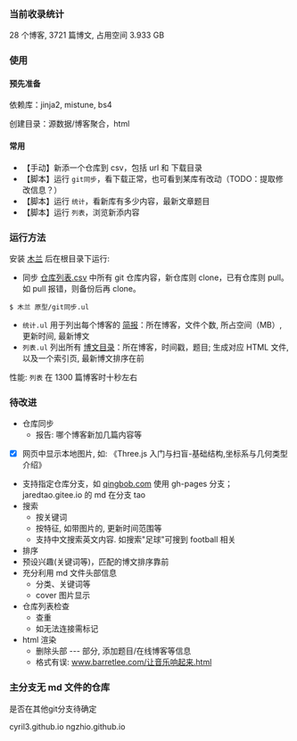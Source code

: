 ### 当前收录统计

28 个博客, 3721 篇博文, 占用空间 3.933 GB

### 使用

#### 预先准备

依赖库：jinja2, mistune, bs4

创建目录：源数据/博客聚合，html

#### 常用

- 【手动】新添一个仓库到 csv，包括 url 和 下载目录
- 【脚本】运行 `git同步`，看下载正常，也可看到某库有改动（TODO：提取修改信息？）
- 【脚本】运行 `统计`，看新库有多少内容，最新文章题目
- 【脚本】运行 `列表`，浏览新添内容

### 运行方法

安装 [木兰](https://pypi.org/project/ulang/) 后在根目录下运行:

- 同步 [仓库列表.csv](仓库列表.csv) 中所有 git 仓库内容，新仓库则 clone，已有仓库则 pull。如 pull 报错，则备份后再 clone。
```
$ 木兰 原型/git同步.ul
```

- `统计.ul` 用于列出每个博客的 [简报](统计数据.csv)：所在博客，文件个数, 所占空间（MB）, 更新时间, 最新博文
- `列表.ul` 列出所有 [博文目录](博文目录.csv)：所在博客，时间戳，题目; 生成对应 HTML 文件, 以及一个索引页, 最新博文排序在前

性能: `列表` 在 1300 篇博客时十秒左右

### 待改进

- 仓库同步
  - 报告: 哪个博客新加几篇内容等
- [x] 网页中显示本地图片, 如: 《Three.js 入门与扫盲-基础结构,坐标系与几何类型介绍》
- 支持指定仓库分支，如 [qingbob.com](https://github.com/hh54188/jekyll-blog) 使用 gh-pages 分支；jaredtao.gitee.io 的 md 在分支 tao
- 搜索
  - 按关键词
  - 按特征, 如带图片的, 更新时间范围等
  - 支持中文搜索英文内容. 如搜索"足球"可搜到 football 相关
- 排序
- 预设兴趣(关键词等)，匹配的博文排序靠前
- 充分利用 md 文件头部信息
  - 分类、关键词等
  - cover 图片显示
- 仓库列表检查
  - 查重
  - 如无法连接需标记
- html 渲染
  - 删除头部 --- 部分, 添加题目/在线博客等信息
  - 格式有误: www.barretlee.com/让音乐响起来.html

### 主分支无 md 文件的仓库

是否在其他git分支待确定

cyril3.github.io
ngzhio.github.io
